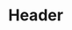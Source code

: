 <!-- TITLE: Rekindle -->
<!-- SUBTITLE: Bring a fallen ally back from the brink, returning them to life and restoring 25 percent of their lost experience.  Consumes a holy symbol when cast. -->

# Header